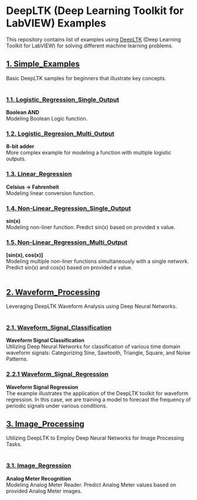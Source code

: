 # DeepLTK (Deep Learning Toolkit for LabVIEW) Examples

This repository contains list of examples using [DeepLTK](https://www.ngene.co/deep-learning-toolkit-for-labview) (Deep Learning Toolkit for LabVIEW) for solving different machine learning problems.

## [1. Simple_Examples](./1_Simple_Examples)
Basic DeepLTK samples for beginners that illustrate key concepts.<br/><br/>


  ### [1.1. Logistic_Regression_Single_Output](./1_Simple_Examples/11_Logistic_Regression_Single_Output/)
  **Boolean AND**<br/> 
  Modeling Boolean Logic function.<br/>


  ### [1.2. Logistic_Regresion_Multi_Output](./1_Simple_Examples/12_Logistic_Regresion_Multi_Output/)
  **8-bit adder** <br/>
  More complex example for modeling a function with multiple logistic outputs.<br/>


  ### [1.3. Linear_Regression](./1_Simple_Examples/13_Linear_Regression/)
  **Celsius -> Fahrenheit**<br/>
  Modeling linear conversion function. <br/>
 

  ### [1.4. Non-Linear_Regression_Single_Output](./1_Simple_Examples/14_Non-Linear_Regression_Single_Output/)
  **sin(x)**<br/> 
  Modeling non-liner function. Predict sin(x) based on provided x value. <br/>

 
  ### [1.5. Non-Linear_Regression_Multi_Output](./1_Simple_Examples/15_Non-Linear_Regression_Multi_Output/)
   **[sin(x), cos(x)]**<br/>
   Modeling multiple non-liner functions simultaneously with a single network. Predict sin(x) and cos(x) based on provided x value. <br/><br/>


## [2. Waveform_Processing](./2_Waveform_Processing)
Leveraging DeepLTK Waveform Analysis using Deep Neural Networks.<br/><br/>

  ### [2.1. Waveform_Signal_Classification](./2_Waveform_Processing/21_Waveform_Signal_Classification/)
  **Waveform Signal Classification**<br/> 
Utilizing Deep Neural Networks for classification of various time domain waveform signals: Categorizing Sine, Sawtooth, Triangle, Square, and Noise Patterns.<br/>

 ### [2.2.1 Waveform_Signal_Regression](./2_Waveform_Processing/221_Waveform_Signal_Regression/)
  **Waveform Signal Regression**<br/> 
The example illustrates the application of the DeepLTK toolkit for waveform regression. In this case, we are training a model to forecast the frequency of periodic signals under various conditions.<br/>

## [3. Image_Processing](./3_Image_Processing)
Utilizing DeepLTK to Employ Deep Neural Networks for Image Processing Tasks.<br/><br/>

  ### [3.1. Image_Regression](./3_Image_Processing/31_Image_Regression/)
  **Analog Meter Recognition**<br/> 
  Modeling Analog Meter Reader. Predict Analog Meter values based on provided Analog Meter images.<br/>
